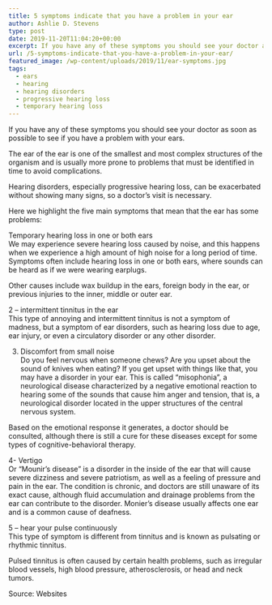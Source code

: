 ```yaml
---
title: 5 symptoms indicate that you have a problem in your ear
author: Ashlie D. Stevens
type: post
date: 2019-11-20T11:04:20+00:00
excerpt: If you have any of these symptoms you should see your doctor as soon as possible to see if you have a problem with your ears.
url: /5-symptoms-indicate-that-you-have-a-problem-in-your-ear/
featured_image: /wp-content/uploads/2019/11/ear-symptoms.jpg
tags:
  - ears
  - hearing
  - hearing disorders
  - progressive hearing loss
  - temporary hearing loss
---
```


If you have any of these symptoms you should see your doctor as soon as possible to see if you have a problem with your ears.

The ear of the ear is one of the smallest and most complex structures of the organism and is usually more prone to problems that must be identified in time to avoid complications.

Hearing disorders, especially progressive hearing loss, can be exacerbated without showing many signs, so a doctor&#8217;s visit is necessary.

Here we highlight the five main symptoms that mean that the ear has some problems:

Temporary hearing loss in one or both ears  
We may experience severe hearing loss caused by noise, and this happens when we experience a high amount of high noise for a long period of time. Symptoms often include hearing loss in one or both ears, where sounds can be heard as if we were wearing earplugs.

Other causes include wax buildup in the ears, foreign body in the ear, or previous injuries to the inner, middle or outer ear.

2 &#8211; intermittent tinnitus in the ear  
This type of annoying and intermittent tinnitus is not a symptom of madness, but a symptom of ear disorders, such as hearing loss due to age, ear injury, or even a circulatory disorder or any other disorder.

3. Discomfort from small noise  
   Do you feel nervous when someone chews? Are you upset about the sound of knives when eating? If you get upset with things like that, you may have a disorder in your ear. This is called &#8220;misophonia&#8221;, a neurological disease characterized by a negative emotional reaction to hearing some of the sounds that cause him anger and tension, that is, a neurological disorder located in the upper structures of the central nervous system.

Based on the emotional response it generates, a doctor should be consulted, although there is still a cure for these diseases except for some types of cognitive-behavioral therapy.

4- Vertigo  
Or &#8220;Mounir&#8217;s disease&#8221; is a disorder in the inside of the ear that will cause severe dizziness and severe patriotism, as well as a feeling of pressure and pain in the ear. The condition is chronic, and doctors are still unaware of its exact cause, although fluid accumulation and drainage problems from the ear can contribute to the disorder. Monier&#8217;s disease usually affects one ear and is a common cause of deafness.

5 &#8211; hear your pulse continuously  
This type of symptom is different from tinnitus and is known as pulsating or rhythmic tinnitus.

Pulsed tinnitus is often caused by certain health problems, such as irregular blood vessels, high blood pressure, atherosclerosis, or head and neck tumors.

Source: Websites
